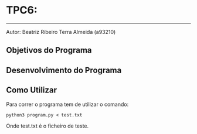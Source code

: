 # TPC6: 
---------------------------------------------
Autor: Beatriz Ribeiro Terra Almeida (a93210)

## Objetivos do Programa

## Desenvolvimento do Programa

## Como Utilizar

Para correr o programa tem de utilizar o comando:

    python3 program.py < test.txt

Onde test.txt é o ficheiro de teste.
